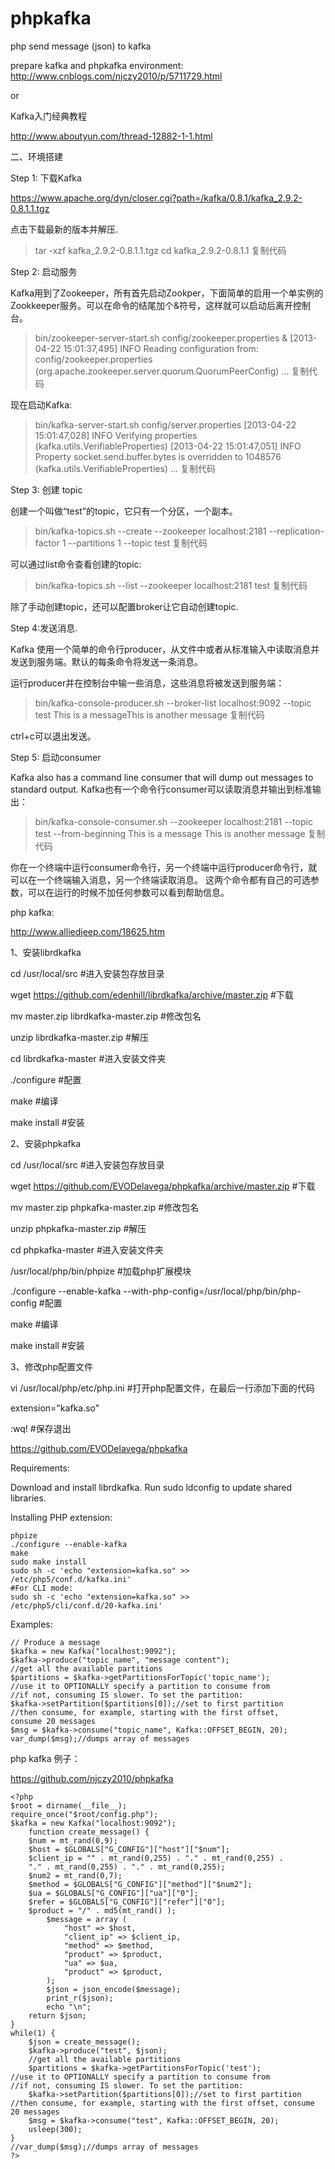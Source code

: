﻿# phpkafka
php send message (json) to kafka  


prepare kafka and phpkafka environment:  
http://www.cnblogs.com/njczy2010/p/5711729.html  

or  

Kafka入门经典教程

http://www.aboutyun.com/thread-12882-1-1.html

 

二、环境搭建


Step 1: 下载Kafka

https://www.apache.org/dyn/closer.cgi?path=/kafka/0.8.1/kafka_2.9.2-0.8.1.1.tgz

点击下载最新的版本并解压.


> tar -xzf kafka_2.9.2-0.8.1.1.tgz
> cd kafka_2.9.2-0.8.1.1
复制代码



Step 2: 启动服务

Kafka用到了Zookeeper，所有首先启动Zookper，下面简单的启用一个单实例的Zookkeeper服务。可以在命令的结尾加个&符号，这样就可以启动后离开控制台。

> bin/zookeeper-server-start.sh config/zookeeper.properties &
[2013-04-22 15:01:37,495] INFO Reading configuration from: config/zookeeper.properties (org.apache.zookeeper.server.quorum.QuorumPeerConfig)
...
复制代码


现在启动Kafka:

> bin/kafka-server-start.sh config/server.properties
[2013-04-22 15:01:47,028] INFO Verifying properties (kafka.utils.VerifiableProperties)
[2013-04-22 15:01:47,051] INFO Property socket.send.buffer.bytes is overridden to 1048576 (kafka.utils.VerifiableProperties)
...
复制代码


Step 3: 创建 topic

创建一个叫做“test”的topic，它只有一个分区，一个副本。

> bin/kafka-topics.sh --create --zookeeper localhost:2181 --replication-factor 1 --partitions 1 --topic test
复制代码


可以通过list命令查看创建的topic:

> bin/kafka-topics.sh --list --zookeeper localhost:2181
test
复制代码


除了手动创建topic，还可以配置broker让它自动创建topic.

Step 4:发送消息.

Kafka 使用一个简单的命令行producer，从文件中或者从标准输入中读取消息并发送到服务端。默认的每条命令将发送一条消息。

运行producer并在控制台中输一些消息，这些消息将被发送到服务端：

> bin/kafka-console-producer.sh --broker-list localhost:9092 --topic test 
This is a messageThis is another message
复制代码


ctrl+c可以退出发送。

Step 5: 启动consumer

Kafka also has a command line consumer that will dump out messages to standard output.
Kafka也有一个命令行consumer可以读取消息并输出到标准输出：

> bin/kafka-console-consumer.sh --zookeeper localhost:2181 --topic test --from-beginning
This is a message
This is another message
复制代码


你在一个终端中运行consumer命令行，另一个终端中运行producer命令行，就可以在一个终端输入消息，另一个终端读取消息。
这两个命令都有自己的可选参数，可以在运行的时候不加任何参数可以看到帮助信息。

 

php kafka:

http://www.alliedjeep.com/18625.htm

 

1、安装librdkafka

cd /usr/local/src #进入安装包存放目录

wget https://github.com/edenhill/librdkafka/archive/master.zip #下载

mv master.zip librdkafka-master.zip #修改包名

unzip librdkafka-master.zip #解压

cd librdkafka-master #进入安装文件夹

./configure #配置

make #编译

make install #安装

2、安装phpkafka

cd /usr/local/src #进入安装包存放目录

wget https://github.com/EVODelavega/phpkafka/archive/master.zip #下载

mv master.zip phpkafka-master.zip #修改包名

unzip phpkafka-master.zip #解压

cd phpkafka-master #进入安装文件夹

/usr/local/php/bin/phpize #加载php扩展模块

./configure --enable-kafka --with-php-config=/usr/local/php/bin/php-config #配置

make #编译

make install #安装

3、修改php配置文件

vi /usr/local/php/etc/php.ini #打开php配置文件，在最后一行添加下面的代码

extension="kafka.so"

:wq! #保存退出

 

https://github.com/EVODelavega/phpkafka

 

Requirements:

Download and install librdkafka. Run sudo ldconfig to update shared libraries.

Installing PHP extension:

    phpize
    ./configure --enable-kafka
    make
    sudo make install
    sudo sh -c 'echo "extension=kafka.so" >>
    /etc/php5/conf.d/kafka.ini'
    #For CLI mode:
    sudo sh -c 'echo "extension=kafka.so" >>
    /etc/php5/cli/conf.d/20-kafka.ini'

Examples:

    // Produce a message
    $kafka = new Kafka("localhost:9092");
    $kafka->produce("topic_name", "message content");
    //get all the available partitions
    $partitions = $kafka->getPartitionsForTopic('topic_name');
    //use it to OPTIONALLY specify a partition to consume from
    //if not, consuming IS slower. To set the partition:
    $kafka->setPartition($partitions[0]);//set to first partition
    //then consume, for example, starting with the first offset,
    consume 20 messages
    $msg = $kafka->consume("topic_name", Kafka::OFFSET_BEGIN, 20);
    var_dump($msg);//dumps array of messages

php kafka 例子：

https://github.com/njczy2010/phpkafka

 

    <?php
    $root = dirname(__file__);
    require_once("$root/config.php");
    $kafka = new Kafka("localhost:9092");
        function create_message() {	
        $num = mt_rand(0,9);
        $host = $GLOBALS["G_CONFIG"]["host"]["$num"];
        $client_ip = "" . mt_rand(0,255) . "." . mt_rand(0,255) .
        "." . mt_rand(0,255) . "." . mt_rand(0,255);
        $num2 = mt_rand(0,7);
        $method = $GLOBALS["G_CONFIG"]["method"]["$num2"];
        $ua = $GLOBALS["G_CONFIG"]["ua"]["0"];
        $refer = $GLOBALS["G_CONFIG"]["refer"]["0"];
        $product = "/" . md5(mt_rand() );
        	$message = array (
        		"host" => $host,
        		"client_ip" => $client_ip,
        		"method" => $method,
        		"product" => $product,
        		"ua" => $ua,
        		"product" => $product,
        	);
        	$json = json_encode($message);
        	print_r($json);
        	echo "\n";
        return $json;
    }
    while(1) {
    	$json = create_message();
    	$kafka->produce("test", $json);
    	//get all the available partitions
    	$partitions = $kafka->getPartitionsForTopic('test');
    //use it to OPTIONALLY specify a partition to consume from
    //if not, consuming IS slower. To set the partition:
    	$kafka->setPartition($partitions[0]);//set to first partition
    //then consume, for example, starting with the first offset, consume 20 messages
    	$msg = $kafka->consume("test", Kafka::OFFSET_BEGIN, 20);
    	usleep(300);
    }
    //var_dump($msg);//dumps array of messages
    ?>



